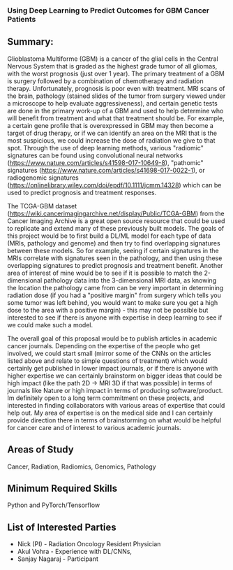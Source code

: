 ### Using Deep Learning to Predict Outcomes for GBM Cancer Patients

## Summary:
Glioblastoma Multiforme (GBM) is a cancer of the glial cells in the Central Nervous System that is graded as the highest grade tumor of all gliomas, with the worst prognosis (just over 1 year). The primary treatment of a GBM is surgery followed by a combination of chemotherapy and radiation therapy. Unfortunately, prognosis is poor even with treatment. MRI scans of the brain, pathology (stained slides of the tumor from surgery viewed under a microscope to help evaluate aggressiveness), and certain genetic tests are done in the primary work-up of a GBM and used to help determine who will benefit from treatment and what that treatment should be. For example, a certain gene profile that is overexpressed in GBM may then become a target of drug therapy, or if we can identify an area on the MRI that is the most suspicious, we could increase the dose of radiation we give to that spot. Through the use of deep learning methods, various "radiomic" signatures can be found using convolutional neural networks (https://www.nature.com/articles/s41598-017-10649-8), "pathomic" signatures (https://www.nature.com/articles/s41698-017-0022-1), or radiogenomic signatures (https://onlinelibrary.wiley.com/doi/epdf/10.1111/jcmm.14328) which can be used to predict prognosis and treatment responses. 

The TCGA-GBM dataset (https://wiki.cancerimagingarchive.net/display/Public/TCGA-GBM) from the Cancer Imaging Archive is a great open source resource that could be used to replicate and extend many of these previously built models. The goals of this project would be to first build a DL/ML model for each type of data (MRIs, pathology and genome) and then try to find overlapping signatures between these models. So for example, seeing if certain signatures in the MRIs correlate with signatures seen in the pathology, and then using these overlapping signatures to predict prognosis and treatment benefit. Another area of interest of mine would be to see if it is possible to match the 2-dimensional pathology data into the 3-dimensional MRI data, as knowing the location the pathology came from can be very important in determining radiation dose (if you had a "positive margin" from surgery which tells you some tumor was left behind, you would want to make sure you get a high dose to the area with a positive margin) - this may not be possible but interested to see if there is anyone with expertise in deep learning to see if we could make such a model.

The overall goal of this proposal would be to publish articles in academic cancer journals. Depending on the expertise of the people who get involved, we could start small (mirror some of the CNNs on the articles listed above and relate to simple questions of treatment) which would certainly get published in lower impact journals, or if there is anyone with higher expertise we can certainly brainstorm on bigger ideas that could be high impact (like the path 2D -> MRI 3D if that was possible) in terms of journals like Nature or high impact in terms of producing software/product. Im definitely open to a long term commitment on these projects, and interested in finding collaborators with various areas of expertise that could help out. My area of expertise is on the medical side and I can certainly provide direction there in terms of brainstorming on what would be helpful for cancer care and of interest to various academic journals.

## Areas of Study
Cancer, Radiation, Radiomics, Genomics, Pathology

## Minimum Required Skills
Python and PyTorch/Tensorflow

## List of Interested Parties
- Nick (PI) - Radiation Oncology Resident Physician
- Akul Vohra - Experience with DL/CNNs,
- Sanjay Nagaraj - Participant

